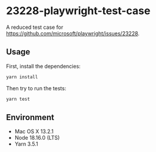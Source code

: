 # 23228-playwright-test-case

A reduced test case for https://github.com/microsoft/playwright/issues/23228.

## Usage

First, install the dependencies:

```sh
yarn install
```

Then try to run the tests:

```sh
yarn test
```

## Environment

- Mac OS X 13.2.1
- Node 18.16.0 (LTS)
- Yarn 3.5.1
